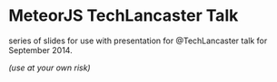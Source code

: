 # MeteorJS TechLancaster Talk
series of slides for use with presentation for @TechLancaster talk
for September 2014.

*(use at your own risk)*
